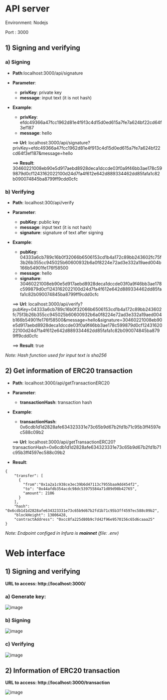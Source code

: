 # API server
  Environment: Nodejs
  
  Port : 3000
  
## 1) Signing and verifying

### a) Signing
  - **Path**:localhost:3000/api/signature 
  - **Parameter**:
    + **privKey**: private key
    + **message**: input text (it is not hash)
  - **Example**: 
    + **privKey**: efdc49366a47fcc1962d81e4f913c4d15d0ed615a7fe7a624bf22cd64f3ef187
    + **message**: hello
    
    ==> **Url**: localhost:3000/api/signature?privKey=efdc49366a47fcc1962d81e4f913c4d15d0ed615a7fe7a624bf22cd64f3ef187&message=hello
    
    ==> **Result**:  30460221008eb90e5d917aebd8928deca1dccde03f0a9f46bb3ae178c599879d0cf1243162022100d24d7fa4f612e642d889334462dd85fafa1c82b090074845ba8799ff9cdd0cfc
 
 ### b) Verifying
  - **Path**: localhost:300/api/verify
  - **Parameter**:
    + **pubKey**: public key
    + **message**: input text (it is not hash)
    + **signature**: signature of text after signing 
  - **Example**:
    + **pubKey**: 04333a6cb789c16b0f32066b6506153cd1b4a172c89bb243602fc75f3b26b355cc945025b60600932b6a0f8224e72ad3e332a19aed004b166b54901fe176f58500
    + **message**: hello
    + **signature**: 30460221008eb90e5d917aebd8928deca1dccde03f0a9f46bb3ae178c599879d0cf1243162022100d24d7fa4f612e642d889334462dd85fafa1c82b090074845ba8799ff9cdd0cfc
    
    ==> **Url**: localhost:3000/api/verify?pubKey=04333a6cb789c16b0f32066b6506153cd1b4a172c89bb243602fc75f3b26b355cc945025b60600932b6a0f8224e72ad3e332a19aed004b166b54901fe176f58500&message=hello&signature=30460221008eb90e5d917aebd8928deca1dccde03f0a9f46bb3ae178c599879d0cf1243162022100d24d7fa4f612e642d889334462dd85fafa1c82b090074845ba8799ff9cdd0cfc
    
    ==> **Result**: true
   
  
  _Note: Hash function used for input text is sha256_

## 2) Get information of ERC20 transaction

  - **Path**: localhost:3000/api/getTransactionERC20
  - **Parameter**:
    + **transactionHash**: transaction hash
  - **Example**:
    + **transactionHash**: 0x6cdb1d1d2828afe634323331e73c65b9d67b2fd1b71c95b3ff4597ec588c09b2
    
    ==> **Url**: localhost:3000/api/getTransactionERC20?transactionHash=0x6cdb1d1d2828afe634323331e73c65b9d67b2fd1b71c95b3ff4597ec588c09b2
    
   - **Result**: 
    
    {
        "transfer": [
          {
            "from":"0x1a2a1c938ce3ec39b6d47113c7955baa9dd454f2",
            "to": "0x44afdb354acdc98dc53975584a71d89d98b42765",
            "amount": 2106
          }
        ],
        "hash": "0x6cdb1d1d2828afe634323331e73c65b9d67b2fd1b71c95b3ff4597ec588c09b2",
        "blockHeight": 13006428,
        "contractAddress": "0xcc8fa225d80b9c7d42f96e9570156c65d6caaa25"
    }
   
   _Note: Endpoint configed in Infura is **mainnet** (file: .env)_
 
# Web interface
## **1) Signing and verifying**
  **URL to access: http://localhost:3000/**
  
###  a) Generate key:
   ![image](https://user-images.githubusercontent.com/48994663/137430670-c062d8f9-bed8-40bb-987e-d41f45aa57f2.png)
###  b) Signing
  ![image](https://user-images.githubusercontent.com/48994663/137430795-edaac81c-94f9-4a8a-b0be-6eb00ce6cede.png)
###  c) Verifying
  ![image](https://user-images.githubusercontent.com/48994663/137430837-63a789dd-669b-4235-bcfd-097dad840254.png)

## **2) Information of ERC20 transaction**

  **URL to access: http://localhost:3000/transaction**
  
  ![image](https://user-images.githubusercontent.com/48994663/137440885-2827b6fe-8efc-49ba-90ee-c94065ce240f.png)
  
